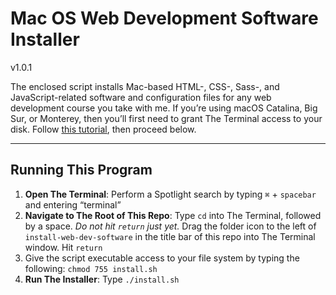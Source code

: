# Mac OS Web Development Software Installer
v1.0.1

The enclosed script installs Mac-based HTML-, CSS-, Sass-, and JavaScript-related software and configuration files for any web development course you take with me. If you’re using macOS Catalina, Big Sur, or Monterey, then you’ll first need to grant The Terminal access to your disk. Follow [this tutorial](https://osxdaily.com/2018/10/09/fix-operation-not-permitted-terminal-error-macos/), then proceed below.

---

## Running This Program

1. **Open The Terminal**: Perform a Spotlight search by typing `⌘` + `spacebar` and entering “terminal”
2. **Navigate to The Root of This Repo**: Type `cd` into The Terminal, followed by a space. *Do not hit `return` just yet.* Drag the folder icon to the left of `install-web-dev-software` in the title bar of this repo into The Terminal window. Hit `return`
3. Give the script executable access to your file system by typing the following: `chmod 755 install.sh`
4. **Run The Installer**: Type `./install.sh`
